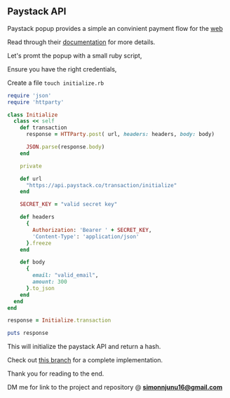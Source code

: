## Paystack API

Paystack popup provides a simple an convinient payment flow for the [web](https://paystack.com/docs/payments/accept-payments)

Read through their [documentation](https://paystack.com/docs/payments/accept-payments) for more details.

Let's promt the popup with a small ruby script, 

Ensure you have the right credentials, 

Create a file `touch initialize.rb`
```rb
require 'json'
require 'httparty'

class Initialize 
  class << self
    def transaction
      response = HTTParty.post( url, headers: headers, body: body)

      JSON.parse(response.body)
    end

    private

    def url
      "https://api.paystack.co/transaction/initialize"
    end

    SECRET_KEY = "valid secret key"

    def headers
      {
        Authorization: 'Bearer ' + SECRET_KEY,
        'Content-Type': 'application/json'
      }.freeze
    end

    def body 
      {
        email: "valid_email", 
        amount: 300
      }.to_json
    end
  end
end

response = Initialize.transaction

puts response

```

This will initialize the paystack API and return a hash.

Check out [this branch](https://github.com/Rails-is-Underrated/Duka/pull/14/files) for a complete implementation.

Thank you for reading to the end.

DM me for link to the project and repository @ **simonnjunu16@gmail.com**
